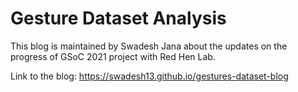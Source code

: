 # Gesture Dataset Analysis

This blog is maintained by Swadesh Jana about the updates on the progress of GSoC 2021 project with Red Hen Lab.

Link to the blog: https://swadesh13.github.io/gestures-dataset-blog